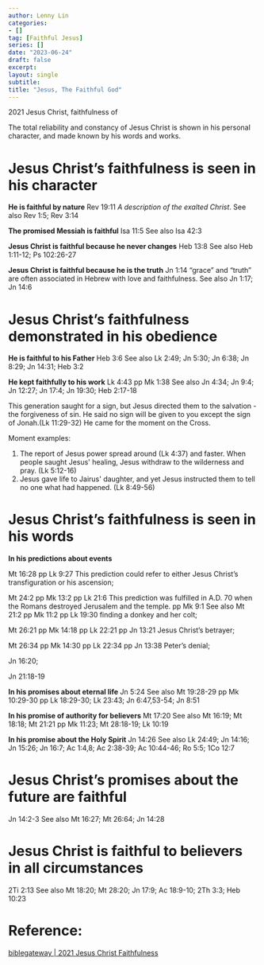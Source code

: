 ```yaml
---
author: Lenny Lin
categories:
- []
tag: [Faithful Jesus]
series: []
date: "2023-06-24"
draft: false
excerpt: 
layout: single
subtitle: 
title: "Jesus, The Faithful God"
---
```


2021 Jesus Christ, faithfulness of

The total reliability and constancy of Jesus Christ is shown in his personal character, and made known by his words and works.



<h1>Jesus Christ’s faithfulness is seen in his character</h1>

<b>He is faithful by nature</b> Rev 19:11 <i>A description of the exalted Christ</i>. See also Rev 1:5; Rev 3:14  

<b>The promised Messiah is faithful</b> Isa 11:5 See also Isa 42:3

<b>Jesus Christ is faithful because he never changes</b> Heb 13:8 See also Heb 1:11-12; Ps 102:26-27

<b>Jesus Christ is faithful because he is the truth</b> Jn 1:14 “grace” and “truth” are often associated in Hebrew with love and faithfulness. See also Jn 1:17; Jn 14:6



<h1>Jesus Christ’s faithfulness demonstrated in his obedience</h1>

<b>He is faithful to his Father</b> Heb 3:6 See also Lk 2:49; Jn 5:30; Jn 6:38; Jn 8:29; Jn 14:31; Heb 3:2

<b>He kept faithfully to his work</b> Lk 4:43 pp Mk 1:38 See also Jn 4:34; Jn 9:4; Jn 12:27; Jn 17:4; Jn 19:30; Heb 2:17-18

This generation saught for a sign, but Jesus directed them to the salvation - the forgiveness of sin. He said no sign will be given to you except the sign of Jonah.(Lk 11:29-32)  He came for the moment on the Cross.

Moment examples:  
<ol>
<li>The report of Jesus power spread around (Lk 4:37) and faster. When people saught Jesus' healing, Jesus withdraw to the wilderness and pray. (Lk 5:12-16)</li>
<li>Jesus gave life to Jairus' daughter, and yet Jesus instructed them to tell no one what had happened. (Lk 8:49-56)</li>
</ol>



<h1>Jesus Christ’s faithfulness is seen in his words</h1>

<b>In his predictions about events</b> 

Mt 16:28 pp Lk 9:27 This prediction could refer to either Jesus Christ’s transfiguration or his ascension; 

Mt 24:2 pp Mk 13:2 pp Lk 21:6 This prediction was fulfilled in A.D. 70 when the Romans destroyed Jerusalem and the temple. pp Mk 9:1 See also Mt 21:2 pp Mk 11:2 pp Lk 19:30 finding a donkey and her colt; 

Mt 26:21 pp Mk 14:18 pp Lk 22:21 pp Jn 13:21 Jesus Christ’s betrayer; 

Mt 26:34 pp Mk 14:30 pp Lk 22:34 pp Jn 13:38 Peter’s denial; 

Jn 16:20; 

Jn 21:18-19

<b>In his promises about eternal life</b> Jn 5:24 See also Mt 19:28-29 pp Mk 10:29-30 pp Lk 18:29-30; Lk 23:43; Jn 6:47,53-54; Jn 8:51

<b>In his promise of authority for believers</b> Mt 17:20 See also Mt 16:19; Mt 18:18; Mt 21:21 pp Mk 11:23; Mt 28:18-19; Lk 10:19

<b>In his promise about the Holy Spirit</b> Jn 14:26 See also Lk 24:49; Jn 14:16; Jn 15:26; Jn 16:7; Ac 1:4,8; Ac 2:38-39; Ac 10:44-46; Ro 5:5; 1Co 12:7



<h1>Jesus Christ’s promises about the future are faithful</h1>

Jn 14:2-3 See also Mt 16:27; Mt 26:64; Jn 14:28

<h1>Jesus Christ is faithful to believers in all circumstances</h1>

2Ti 2:13 See also Mt 18:20; Mt 28:20; Jn 17:9; Ac 18:9-10; 2Th 3:3; Heb 10:23

<h1>Reference:</h1>

<a href = "https://www.biblegateway.com/resources/dictionary-of-bible-themes/2021-Jesus-Christ-faithfulness" target="_blank" rel="noopener noreferrer">biblegateway | 2021 Jesus Christ Faithfulness</a>